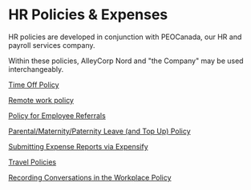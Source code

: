 # HR Policies & Expenses

HR policies are developed in conjunction with PEOCanada, our HR and payroll services company. 

Within these policies, AlleyCorp Nord and "the Company" may be used interchangeably. 

[Time Off Policy](https://www.notion.so/Time-Off-Policy-20ab5a5d1d674bcfb3c18d225d73a427?pvs=21)

[Remote work policy ](https://www.notion.so/Remote-work-policy-b147e3c7f7bc4697aee144113bffea60?pvs=21)

[Policy for Employee Referrals](https://www.notion.so/Policy-for-Employee-Referrals-fa55dc73574d4bdbb7207413b28009d1?pvs=21)

[Parental/Maternity/Paternity Leave (and Top Up) Policy ](https://www.notion.so/Parental-Maternity-Paternity-Leave-and-Top-Up-Policy-f383539406954b7c8ad56e573e478d77?pvs=21)

[Submitting Expense Reports via Expensify ](https://www.notion.so/Submitting-Expense-Reports-via-Expensify-e2225b6c65aa46098a9d32d1cd973b50?pvs=21)

[Travel Policies ](https://www.notion.so/Travel-Policies-99eaf031f4c74a3893e1ae74ea662237?pvs=21)

[Recording Conversations in the Workplace Policy](https://www.notion.so/Recording-Conversations-in-the-Workplace-Policy-9349b04a96db4081b963d63d908a7467?pvs=21)